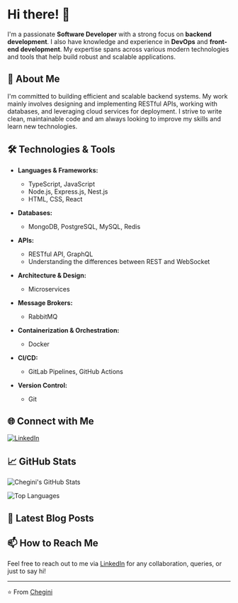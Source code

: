 # Hi there! 👋

I'm a passionate **Software Developer** with a strong focus on **backend development**. I also have knowledge and experience in **DevOps** and **front-end development**. My expertise spans across various modern technologies and tools that help build robust and scalable applications.

## 🚀 About Me

I'm committed to building efficient and scalable backend systems. My work mainly involves designing and implementing RESTful APIs, working with databases, and leveraging cloud services for deployment. I strive to write clean, maintainable code and am always looking to improve my skills and learn new technologies.

## 🛠️ Technologies & Tools

- **Languages & Frameworks:**
  - TypeScript, JavaScript
  - Node.js, Express.js, Nest.js
  - HTML, CSS, React

- **Databases:**
  - MongoDB, PostgreSQL, MySQL, Redis

- **APIs:**
  - RESTful API, GraphQL
  - Understanding the differences between REST and WebSocket

- **Architecture & Design:**
  - Microservices

- **Message Brokers:**
  - RabbitMQ

- **Containerization & Orchestration:**
  - Docker

- **CI/CD:**
  - GitLab Pipelines, GitHub Actions

- **Version Control:**
  - Git

## 🌐 Connect with Me

[![LinkedIn](https://img.shields.io/badge/LinkedIn-0077B5?style=for-the-badge&logo=linkedin&logoColor=white)](https://www.linkedin.com/in/mr-chegini)

## 📈 GitHub Stats

![Chegini's GitHub Stats](https://github-readme-stats.vercel.app/api?username=your-github-username&show_icons=true&theme=radical)

![Top Languages](https://github-readme-stats.vercel.app/api/top-langs/?username=your-github-username&layout=compact&theme=radical)

## 📝 Latest Blog Posts

## 📫 How to Reach Me

Feel free to reach out to me via [LinkedIn](https://www.linkedin.com/in/mr-chegini) for any collaboration, queries, or just to say hi!

---

⭐️ From [Chegini](https://github.com/your-github-username)
